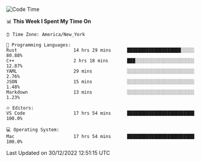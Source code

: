 <!--START_SECTION:waka-->
![Code Time](http://img.shields.io/badge/Code%20Time-15%20hrs%2036%20mins-blue)

📊 **This Week I Spent My Time On** 

```text
⌚︎ Time Zone: America/New_York

💬 Programming Languages: 
Rust                     14 hrs 29 mins      ████████████████████░░░░░   80.88% 
C++                      2 hrs 18 mins       ███░░░░░░░░░░░░░░░░░░░░░░   12.87% 
YAML                     29 mins             ░░░░░░░░░░░░░░░░░░░░░░░░░   2.76% 
JSON                     15 mins             ░░░░░░░░░░░░░░░░░░░░░░░░░   1.48% 
Markdown                 13 mins             ░░░░░░░░░░░░░░░░░░░░░░░░░   1.23%

🔥 Editors: 
VS Code                  17 hrs 54 mins      █████████████████████████   100.0%

💻 Operating System: 
Mac                      17 hrs 54 mins      █████████████████████████   100.0%

```


 Last Updated on 30/12/2022 12:51:15 UTC
<!--END_SECTION:waka-->
